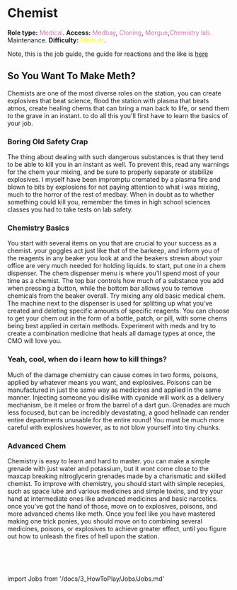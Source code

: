 # Chemist
**Role type:** <font color="#d673b2">Medical</font>. **Access:** <font color="#d673b2">Medbay</font>, <font color="#d673b2">Cloning</font>, <font color="#d673b2">Morgue</font>,<font color="#d673b2">Chemistry lab.</font> Maintenance. **Difficulty:** <font color="Yellow">Medium</font>.


Note, this is the job guide, the guide for reactions and the like is [here](\3_HowToPlay\Guides\Medical_guides\Chemistry.md)



## So You Want To Make Meth?

Chemists are one of the most diverse roles on the station, you can create explosives that beat science, flood the station with plasma that beats atmos, create healing chems that can bring a man back to life, or send them to the grave in an instant. to do all this you'll first have to learn the basics of your job.


### Boring Old Safety Crap

The thing about dealing with such dangerous substances is that they tend to be able to kill you in an instant as well. To prevent this, read any warnings for the chem your mixing, and be sure to properly separate or stabilize explosives. I myself have been impromptu cremated by a plasma fire and blown to bits by explosions for not paying attention to what i was mixing, much to the horror of the rest of medbay. When in doubt as to whether something could kill you, remember the times in high school sciences classes you had to take tests on lab safety.


### Chemistry Basics

You start with several items on you that are crucial to your success as a chemist. your goggles act just like that of the barkeep, and inform you of the reagents in any beaker you look at and the beakers strewn about your office are very much needed for holding liquids. to start, put one in a chem dispenser. The chem dispenser menu is where you'll spend most of your time as a chemist. The top bar controls how much of a substance you add when pressing a button, while the bottom bar allows you to remove chemicals from the beaker overall. Try mixing any old basic medical chem. The machine next to the dispenser is used for splitting up what you've created and deleting specific amounts of specific reagents. You can choose to get your chem out in the form of a bottle, patch, or pill, with some chems being best applied in certain methods. Experiment with meds and try to create a combination medicine that heals all damage types at once, the CMO will love you.





### Yeah, cool, when do i learn how to kill things?

Much of the damage chemistry can cause comes in two forms, poisons, applied by whatever means you want, and explosives. Poisons can be manufactured in just the same way as medicines and applied in the same manner. Injecting someone you dislike with cyanide will work as a delivery mechanism, be it melee or from the barrel of a dart gun. Grenades are much less focused, but can be incredibly devastating, a good hellnade can render entire departments unusable for the entire round! You must be much more careful with explosives however, as to not blow yourself into tiny chunks.



### Advanced Chem

Chemistry is easy to learn and hard to master. you can make a simple grenade with just water and potassium, but it wont come close to the maxcap breaking nitroglycerin grenades made by a charismatic and skilled chemist. To improve with chemistry, you should start with simple recepies, such as space lube and various medicines and simple toxins, and try your hand at intermediate ones like advanced medicines and basic narcotics. once you've got the hand of those, move on to explosives, poisons, and more advanced chems like meth. Once you feel like you have mastered making one trick ponies, you should move on to combining several medicines, poisons, or explosives to achieve greater effect, until you figure out how to unleash the fires of hell upon the station.

  <br/>
<br/>
<br/>

import Jobs from '/docs/3_HowToPlay/Jobs/Jobs.md'

<Jobs />

